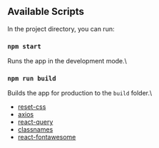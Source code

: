 ## Available Scripts

In the project directory, you can run:

### `npm start`

Runs the app in the development mode.\

### `npm run build`

Builds the app for production to the `build` folder.\

-   [reset-css](https://github.com/shannonmoeller/reset-css)
-   [axios](https://github.com/axios/axios)
-   [react-query](https://github.com/TanStack/query)
-   [classnames](https://github.com/JedWatson/classnames)
-   [react-fontawesome](https://github.com/FortAwesome/react-fontawesome)
